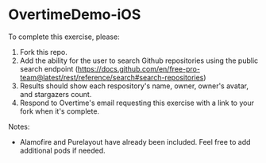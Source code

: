 # OvertimeDemo-iOS

To complete this exercise, please:
1. Fork this repo.
1. Add the ability for the user to search Github repositories using the public search endpoint (https://docs.github.com/en/free-pro-team@latest/rest/reference/search#search-repositories)
1. Results should show each respository's name, owner, owner's avatar, and stargazers count.
1. Respond to Overtime's email requesting this exercise with a link to your fork when it's complete.

Notes:
* Alamofire and Purelayout have already been included. Feel free to add additional pods if needed.
